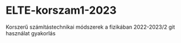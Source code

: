 # ELTE-korszam1-2023
Korszerű számítástechnikai módszerek a fizikában 2022-2023/2
git használat gyakorlás
